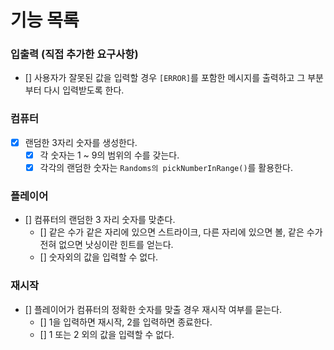 # 기능 목록

### 입출력 (직접 추가한 요구사항)
- [] 사용자가 잘못된 값을 입력할 경우 `[ERROR]`를 포함한 메시지를 출력하고 그 부분부터 다시 입력받도록 한다.

### 컴퓨터
- [x] 랜덤한 3자리 숫자를 생성한다.
  - [x] 각 숫자는 1 ~ 9의 범위의 수를 갖는다.
  - [x] 각각의 랜덤한 숫자는 `Randoms의 pickNumberInRange()`를 활용한다.

### 플레이어
- [] 컴퓨터의 랜덤한 3 자리 숫자를 맞춘다.
  - [] 같은 수가 같은 자리에 있으면 스트라이크, 다른 자리에 있으면 볼, 같은 수가 전혀 없으면 낫싱이란 힌트를 얻는다.
  - [] 숫자외의 값을 입력할 수 없다.

### 재시작
- [] 플레이어가 컴퓨터의 정확한 숫자를 맞출 경우 재시작 여부를 묻는다.
  - [] 1을 입력하면 재시작, 2를 입력하면 종료한다.
  - [] 1 또는 2 외의 값을 입력할 수 없다.